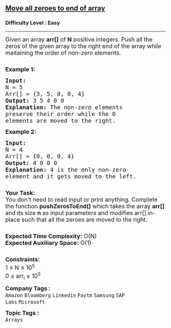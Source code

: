 <h2><a href="https://practice.geeksforgeeks.org/problems/move-all-zeroes-to-end-of-array0751/1?utm_source=youtube&utm_medium=collab_striver_ytdescription&utm_campaign=move-all-zeroes-to-end-of-array">Move all zeroes to end of array</a></h2><h3>Difficulty Level : Easy</h3><hr><div class="problems_problem_content__Xm_eO" style="user-select: auto;"><p style="user-select: auto;"><span style="font-size: 18px; user-select: auto;">Given an array <strong style="user-select: auto;">arr[]</strong> of <strong style="user-select: auto;">N</strong> positive integers. Push all the zeros of the given array to the right&nbsp;end of the array&nbsp;while maitaining the order of non-zero elements.</span></p>

<p style="user-select: auto;"><br style="user-select: auto;">
<span style="font-size: 18px; user-select: auto;"><strong style="user-select: auto;">Example 1:</strong></span></p>

<pre style="user-select: auto;"><span style="font-size: 18px; user-select: auto;"><strong style="user-select: auto;">Input:
</strong>N = 5
Arr[] = {3, 5, 0, 0, 4}
<strong style="user-select: auto;">Output:</strong> 3 5 4 0 0
<strong style="user-select: auto;">Explanation:</strong> The non-zero elements
preserve their order while the 0
elements are moved to the right.
</span></pre>

<p style="user-select: auto;"><span style="font-size: 18px; user-select: auto;"><strong style="user-select: auto;">Example 2:</strong></span></p>

<pre style="user-select: auto;"><span style="font-size: 18px; user-select: auto;"><strong style="user-select: auto;">Input:
</strong>N = 4
Arr[] = {0, 0, 0, 4}
<strong style="user-select: auto;">Output:</strong> 4 0 0 0
<strong style="user-select: auto;">Explanation:</strong>&nbsp;4 is the only non-zero
element and it gets moved to the left.
</span></pre>

<p style="user-select: auto;"><br style="user-select: auto;">
<span style="font-size: 18px; user-select: auto;"><strong style="user-select: auto;">Your Task:</strong><br style="user-select: auto;">
You don't need to read input or print anything. Complete the function <strong style="user-select: auto;">pushZerosToEnd()</strong>&nbsp;which takes the&nbsp;array <strong style="user-select: auto;">arr[] </strong>and its size&nbsp;<strong style="user-select: auto;">n</strong>&nbsp;as input parameters&nbsp;and modifies arr[] in-place such that all the zeroes are moved to the&nbsp;right.&nbsp;&nbsp;</span></p>

<p style="user-select: auto;"><br style="user-select: auto;">
<span style="font-size: 18px; user-select: auto;"><strong style="user-select: auto;">Expected Time Complexity:</strong>&nbsp;O(N)<br style="user-select: auto;">
<strong style="user-select: auto;">Expected Auxiliary Space:</strong>&nbsp;O(1)</span></p>

<p style="user-select: auto;"><br style="user-select: auto;">
<span style="font-size: 18px; user-select: auto;"><strong style="user-select: auto;">Constraints:</strong><br style="user-select: auto;">
1 ≤ N&nbsp;≤ 10<sup style="user-select: auto;">5</sup><br style="user-select: auto;">
0 ≤ arr<sub style="user-select: auto;">i</sub> ≤ 10<sup style="user-select: auto;">5</sup></span></p>
</div><p><span style=font-size:18px><strong>Company Tags : </strong><br><code>Amazon</code>&nbsp;<code>Bloomberg</code>&nbsp;<code>Linkedin</code>&nbsp;<code>Paytm</code>&nbsp;<code>Samsung</code>&nbsp;<code>SAP Labs</code>&nbsp;<code>Microsoft</code>&nbsp;<br><p><span style=font-size:18px><strong>Topic Tags : </strong><br><code>Arrays</code>&nbsp;